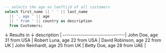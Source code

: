 ```sql
-- selects the age as leeftijd of all customers 
select first_name || ' ' || last_name 
  || ', age ' || age
  || ' from ' || country as description 
  from Customers;
```
↓ Results in ↓
description                    |
-------------------------------|
John Doe, age 31 from USA      |
Robert Luna, age 22 from USA   |
David Robinson, age 22 from UK |
John Reinhardt, age 25 from UK |
Betty Doe, age 28 from UAE     |